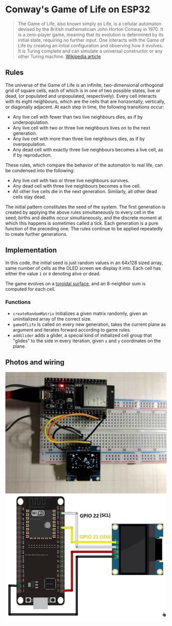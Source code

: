 # Conway's Game of Life on ESP32

> The Game of Life, also known simply as Life, is a cellular automaton devised by the British mathematician John Horton Conway in 1970. It is a zero-player game, meaning that its evolution is determined by its initial state, requiring no further input. One interacts with the Game of Life by creating an initial configuration and observing how it evolves. It is Turing complete and can simulate a universal constructor or any other Turing machine. [Wikipedia article](https://en.wikipedia.org/wiki/Conway%27s_Game_of_Life)

## Rules

The universe of the Game of Life is an infinite, two-dimensional orthogonal grid of square cells, each of which is in one of two possible states, live or dead, (or populated and unpopulated, respectively). Every cell interacts with its eight neighbours, which are the cells that are horizontally, vertically, or diagonally adjacent. At each step in time, the following transitions occur:

- Any live cell with fewer than two live neighbours dies, as if by underpopulation.
- Any live cell with two or three live neighbours lives on to the next generation.
- Any live cell with more than three live neighbours dies, as if by overpopulation.
- Any dead cell with exactly three live neighbours becomes a live cell, as if by reproduction.

These rules, which compare the behavior of the automaton to real life, can be condensed into the following:

- Any live cell with two or three live neighbours survives.
- Any dead cell with three live neighbours becomes a live cell.
- All other live cells die in the next generation. Similarly, all other dead cells stay dead.

The initial pattern constitutes the seed of the system. The first generation is created by applying the above rules simultaneously to every cell in the seed; births and deaths occur simultaneously, and the discrete moment at which this happens is sometimes called a tick. Each generation is a pure function of the preceding one. The rules continue to be applied repeatedly to create further generations. 

## Implementation

In this code, the initial seed is just random values in an 64x128 sized array, same number of cells as the OLED screen we display it into. Each cell has either the value `1` or `0` denoting alive or dead.

The game evolves on a [toroidal surface](https://en.wikipedia.org/wiki/Torus), and an 8-neighbor sum is computed for each cell.

### Functions

- `createRandomMatrix` Initializes a given matrix randomly, given an uninitialized array of the correct size.
- `gameOfLife` Is called on every new generation, takes the current plane as argument and iterates forward according to game rules.
- `addGlider` adds a glider, a special kind of initialized cell group that "glides" to the side in every iteration, given `x` and `y` coordinates on the plane.

## Photos and wiring

![ESP32](.github/photo.jpg)
![wiring](.github/wiring.png)
